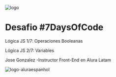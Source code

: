  ![logo](https://github.com/user-attachments/assets/4d43b561-b9e5-4c7d-89b7-c66761b469b9)

 
 <h1>Desafio  #7DaysOfCode </h1>
 <p> Lógica JS 1/7: Operaciones Booleanas</p>
 <p> Lógica JS 2/7: Variables</p>
  <p>Jose Gonzalez -Instructor Front-End en Alura Latam</p>


 ![logo-aluraespanhol](https://github.com/user-attachments/assets/1c6c9033-4d33-45e6-aced-360f7612c182)
